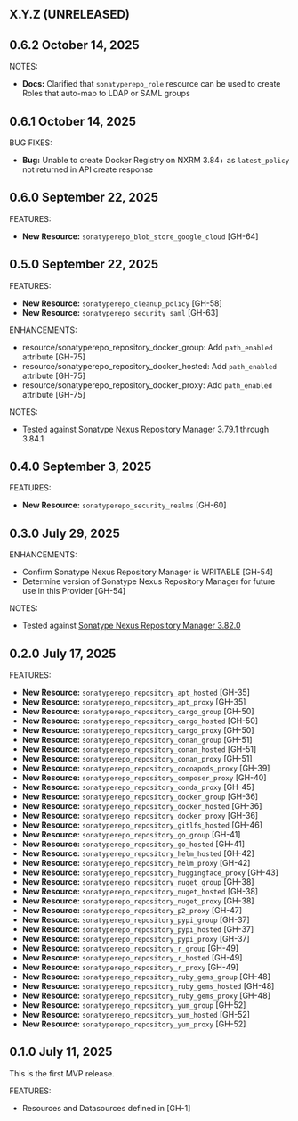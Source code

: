 <!-- See https://developer.hashicorp.com/terraform/plugin/best-practices/versioning#changelog-specification -->

## X.Y.Z (UNRELEASED)

## 0.6.2 October 14, 2025

NOTES:

* **Docs:** Clarified that `sonatyperepo_role` resource can be used to create Roles that auto-map to LDAP or SAML groups

## 0.6.1 October 14, 2025

BUG FIXES:

* **Bug:** Unable to create Docker Registry on NXRM 3.84+ as `latest_policy` not returned in API create response

## 0.6.0 September 22, 2025

FEATURES:

* **New Resource:** `sonatyperepo_blob_store_google_cloud` [GH-64]

## 0.5.0 September 22, 2025

FEATURES:

* **New Resource:** `sonatyperepo_cleanup_policy` [GH-58]
* **New Resource:** `sonatyperepo_security_saml` [GH-63]

ENHANCEMENTS:
* resource/sonatyperepo_repository_docker_group: Add `path_enabled` attribute [GH-75]
* resource/sonatyperepo_repository_docker_hosted: Add `path_enabled` attribute [GH-75]
* resource/sonatyperepo_repository_docker_proxy: Add `path_enabled` attribute [GH-75]

NOTES:
* Tested against Sonatype Nexus Repository Manager 3.79.1 through 3.84.1

## 0.4.0 September 3, 2025

FEATURES:

* **New Resource:** `sonatyperepo_security_realms` [GH-60]

## 0.3.0 July 29, 2025

ENHANCEMENTS:

* Confirm Sonatype Nexus Repository Manager is WRITABLE [GH-54]
* Determine version of Sonatype Nexus Repository Manager for future use in this Provider [GH-54]

NOTES:
* Tested against [Sonatype Nexus Repository Manager 3.82.0](https://help.sonatype.com/en/sonatype-nexus-repository-3-82-0-release-notes.html)

## 0.2.0 July 17, 2025

FEATURES:

* **New Resource:** `sonatyperepo_repository_apt_hosted` [GH-35]
* **New Resource:** `sonatyperepo_repository_apt_proxy` [GH-35]
* **New Resource:** `sonatyperepo_repository_cargo_group` [GH-50]
* **New Resource:** `sonatyperepo_repository_cargo_hosted` [GH-50]
* **New Resource:** `sonatyperepo_repository_cargo_proxy` [GH-50]
* **New Resource:** `sonatyperepo_repository_conan_group` [GH-51]
* **New Resource:** `sonatyperepo_repository_conan_hosted` [GH-51]
* **New Resource:** `sonatyperepo_repository_conan_proxy` [GH-51]
* **New Resource:** `sonatyperepo_repository_cocoapods_proxy` [GH-39]
* **New Resource:** `sonatyperepo_repository_composer_proxy` [GH-40]
* **New Resource:** `sonatyperepo_repository_conda_proxy` [GH-45]
* **New Resource:** `sonatyperepo_repository_docker_group` [GH-36]
* **New Resource:** `sonatyperepo_repository_docker_hosted` [GH-36]
* **New Resource:** `sonatyperepo_repository_docker_proxy` [GH-36]
* **New Resource:** `sonatyperepo_repository_gitlfs_hosted` [GH-46]
* **New Resource:** `sonatyperepo_repository_go_group` [GH-41]
* **New Resource:** `sonatyperepo_repository_go_hosted` [GH-41]
* **New Resource:** `sonatyperepo_repository_helm_hosted` [GH-42]
* **New Resource:** `sonatyperepo_repository_helm_proxy` [GH-42]
* **New Resource:** `sonatyperepo_repository_huggingface_proxy` [GH-43]
* **New Resource:** `sonatyperepo_repository_nuget_group` [GH-38]
* **New Resource:** `sonatyperepo_repository_nuget_hosted` [GH-38]
* **New Resource:** `sonatyperepo_repository_nuget_proxy` [GH-38]
* **New Resource:** `sonatyperepo_repository_p2_proxy` [GH-47]
* **New Resource:** `sonatyperepo_repository_pypi_group` [GH-37]
* **New Resource:** `sonatyperepo_repository_pypi_hosted` [GH-37]
* **New Resource:** `sonatyperepo_repository_pypi_proxy` [GH-37]
* **New Resource:** `sonatyperepo_repository_r_group` [GH-49]
* **New Resource:** `sonatyperepo_repository_r_hosted` [GH-49]
* **New Resource:** `sonatyperepo_repository_r_proxy` [GH-49]
* **New Resource:** `sonatyperepo_repository_ruby_gems_group` [GH-48]
* **New Resource:** `sonatyperepo_repository_ruby_gems_hosted` [GH-48]
* **New Resource:** `sonatyperepo_repository_ruby_gems_proxy` [GH-48]
* **New Resource:** `sonatyperepo_repository_yum_group` [GH-52]
* **New Resource:** `sonatyperepo_repository_yum_hosted` [GH-52]
* **New Resource:** `sonatyperepo_repository_yum_proxy` [GH-52]

## 0.1.0 July 11, 2025

This is the first MVP release.

FEATURES:

* Resources and Datasources defined in [GH-1]
